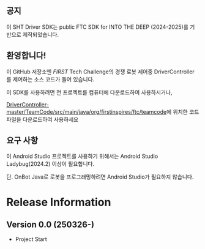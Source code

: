 ## 공지

이 SHT Driver SDK는
public FTC SDK for INTO THE DEEP (2024-2025)를 기반으로 제작되었습니다.

## 환영합니다!
이 GitHub 저장소엔 *FIRST* Tech Challenge의 경쟁 로봇 제어중
DriverController를 제어하는 소스 코드가 들어 있습니다.

이 SDK를 사용하려면 전 프로젝트를 컴퓨터에 다운로드하여 사용하시거나,

[DriverController-master/TeamCode/src/main/java/org/firstinspires/ftc/teamcode](/Users/gimminjae/Documents/DataFold/코딩/FTC/DriverController-master/TeamCode/src/main/java/org/firstinspires/ftc/teamcode)에 위치한 코드 파일을 다운로드하여 사용하세요

## 요구 사항
이 Android Studio 프로젝트를 사용하기 위해서는 Android Studio Ladybug(2024.2) 이상이 필요합니다.

단. OnBot Java로 로봇을 프로그래밍하려면 Android Studio가 필요하지 않습니다.

# Release Information

## Version 0.0 (250326-)
* Project Start